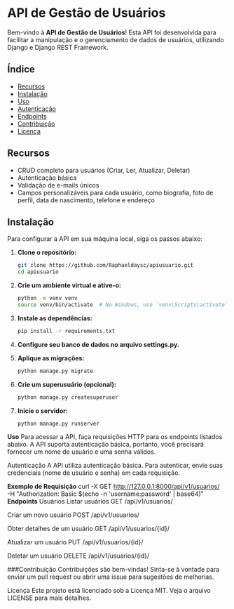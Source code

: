 # API de Gestão de Usuários

Bem-vindo à **API de Gestão de Usuários**! Esta API foi desenvolvida para facilitar a manipulação e o gerenciamento de dados de usuários, utilizando Django e Django REST Framework.

## Índice

- [Recursos](#recursos)
- [Instalação](#instalação)
- [Uso](#uso)
- [Autenticação](#autenticação)
- [Endpoints](#endpoints)
- [Contribuição](#contribuição)
- [Licença](#licença)

## Recursos

- CRUD completo para usuários (Criar, Ler, Atualizar, Deletar)
- Autenticação básica
- Validação de e-mails únicos
- Campos personalizáveis para cada usuário, como biografia, foto de perfil, data de nascimento, telefone e endereço

## Instalação

Para configurar a API em sua máquina local, siga os passos abaixo:

1. **Clone o repositório:**
   ```bash
   git clone https://github.com/Raphaeldaysc/apiusuario.git
   cd apiusuario
2. **Crie um ambiente virtual e ative-o:**
   ```bash
   python -m venv venv
   source venv/bin/activate  # No Windows, use `venv\Scripts\activate`
3. **Instale as dependências:**

   ```bash
   pip install -r requirements.txt
4. **Configure seu banco de dados no arquivo settings.py.**

5. **Aplique as migrações:**

   ```bash
   python manage.py migrate
6. **Crie um superusuário (opcional):**

   ```bash
   python manage.py createsuperuser
7. **Inicie o servidor:**
   ```bash
   python manage.py runserver
**Uso**
Para acessar a API, faça requisições HTTP para os endpoints listados abaixo. A API suporta autenticação básica, portanto, você precisará fornecer um nome de usuário e uma senha válidos.

Autenticação
A API utiliza autenticação básica. Para autenticar, envie suas credenciais (nome de usuário e senha) em cada requisição.

**Exemplo de Requisição**
   curl -X GET http://127.0.0.1:8000/api/v1/usuarios/ \
        -H "Authorization: Basic $(echo -n 'username:password' | base64)"
**Endpoints**
Usuários
Listar usuários
GET /api/v1/usuarios/

Criar um novo usuário
POST /api/v1/usuarios/

Obter detalhes de um usuário
GET /api/v1/usuarios/{id}/

Atualizar um usuário
PUT /api/v1/usuarios/{id}/

Deletar um usuário
DELETE /api/v1/usuarios/{id}/

###Contribuição
Contribuições são bem-vindas! Sinta-se à vontade para enviar um pull request ou abrir uma issue para sugestões de melhorias.

Licença
Este projeto está licenciado sob a Licença MIT. Veja o arquivo LICENSE para mais detalhes.
